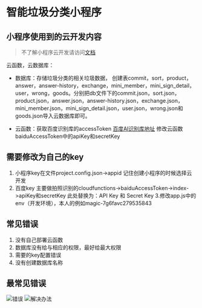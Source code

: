 # 智能垃圾分类小程序
## 小程序使用到的云开发内容
> 不了解小程序云开发请访问[文档](https://developers.weixin.qq.com/miniprogram/dev/wxcloud/basis/getting-started.html)

云函数，云数据库：
- 数据库：存储垃圾分类的相关垃圾数据， 创建表commit，sort，product，answer，answer-history，exchange，mini_member，mini_sign_detail，user，wrong，goods。分别把db文件下的commit.json，sort.json，product.json，answer.json，answer-history.json，exchange.json，mini_member.json，mini_sign_detail.json，user.json，wrong.json和goods.json导入云数据库即可。

- 云函数：获取百度识别库的accessToken
[百度AI识别库地址](http://ai.baidu.com/docs#/ImageClassify-API/ebc492b1)
修改云函数baiduAccessToken中的apiKey和secretKey

## 需要修改为自己的key 
1. 小程序key在文件project.config.json->appid 记住创建小程序的时候选择云开发
2. 百度key 主要做拍照识别的cloudfunctions->baiduAccessToken->index->apiKey和secretKey
此处替换为：API Key 和 Secret Key
3.修改app.js中的env（开发环境），本人的例如magic-7g6favc279535843



## 常见错误
1. 没有自己部署云函数
2. 数据库没有给与相应的权限，最好给最大权限
3. 需要的key配置错误
4. 没有创建数据库名称

## 最常见错误
![错误](https://6c61-laji-bopv4-1259505195.tcb.qcloud.la/11111111111.png?sign=27ab0e0c9ea4f776c7da31155148feb8&t=1582555839
)
![解决办法](https://6c61-laji-bopv4-1259505195.tcb.qcloud.la/2222222.png?sign=f40dcc35a1057378883bf0fb99c17c16&t=1582556012)


 


